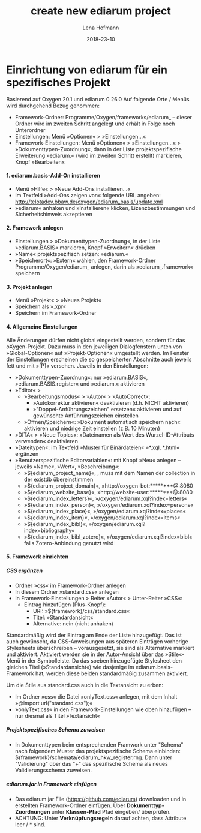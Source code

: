 ﻿---
title: "create new ediarum project"
author: Lena Hofmann
date: 2018-23-10
---
# Einrichtung von ediarum für ein spezifisches Projekt

Basierend auf Oxygen 20.1 und ediarum 0.26.0
Auf folgende Orte / Menüs wird durchgehend Bezug genommen:

- Framework-Ordner: Programme/Oxygen/frameworks/ediarum_<projektname> – dieser Ordner wird im zweiten Schritt angelegt und erhält in Folge noch Unterordner
- Einstellungen: Menü »Optionen« > »Einstellungen…«
- Framework-Einstellungen: Menü »Optionen« > »Einstellungen…« > »Dokumenttypen-Zuordnung«, dann in der Liste projektspezifische Erweiterung »ediarum.<projektname>« (wird im zweiten Schritt erstellt) markieren, Knopf »Bearbeiten«


#### 1. ediarum.basis-Add-On installieren

- Menü »Hilfe« > »Neue Add-Ons installieren…«
- Im Textfeld »Add-Ons zeigen von« folgende URL angeben: http://telotadev.bbaw.de/oxygen/ediarum_basis/update.xml
- »ediarum« anhaken und »Installieren« klicken, Lizenzbestimmungen und Sicherheitshinweis akzeptieren


#### 2. Framework anlegen

- Einstellungen > »Dokumenttypen-Zuordnung«, in der Liste »ediarum.BASIS« markieren, Knopf »Erweitern« drücken
- »Name« projektspezifisch setzen: »ediarum.<projektname>«
- »Speicherort«: »Extern« wählen, den Framework-Ordner Programme/Oxygen/ediarum_<projektname> anlegen, darin als »ediarum_<projektname>.framework« speichern


#### 3. Projekt anlegen

- Menü »Projekt« > »Neues Projekt«
- Speichern als »<projektname>.xpr«
- Speichern im Framework-Ordner


#### 4. Allgemeine Einstellungen

Alle Änderungen dürfen nicht global eingestellt werden, sondern für das oXygen-Projekt. Dazu muss in den jeweiligen Dialogfenstern unten von »Global-Optionen« auf »Projekt-Optionen« umgestellt werden. Im Fenster der Einstellungen erscheinen die so gespeicherten Abschnitte auch jeweils fett und mit »[P]« versehen.
Jeweils in den Einstellungen:

- »Dokumenttypen-Zuordnung«: nur »ediarum.BASIS«, »ediarum.BASIS.register« und »ediarum.<projektname>« aktivieren
- »Editor« >
    - »Bearbeitungsmodus« > »Autor« > »AutoCorrect«:
        -  »Autokorrektur aktivieren« deaktivieren (d.h. NICHT aktivieren)
        - »"Doppel-Anführungszeichen" ersetzen« aktivieren und auf gewünschte Anführungszeichen einstellen
    - »Öffnen/Speichern«: »Dokument automatisch speichern nach« aktivieren und niedrige Zeit einstellen (z.B. 10 Minuten)
- »DITA« > »Neue Topics«: »Dateinamen als Wert des Wurzel-ID-Attributs verwenden« deaktivieren
- »Dateitypen«: im Textfeld »Muster für Binärdateien« »*.xql, *.html« ergänzen
- »Benutzerspezifische Editorvariablen«: mit Knopf »Neu« anlegen – jeweils »Name«, »Wert«, »Beschreibung«:
    - »${ediarum_project_name}«, <projektname>, muss mit dem Namen der collection in der existdb übereinstimmen
    - »${ediarum_project_domain}«, »http://oxygen-bot:********@<projektdomain>:8080
    - »${ediarum_website_base}«, »http://website-user:********@<projektdomain>:8080
    - »${ediarum_index_letters}«, »/oxygen/ediarum.xql?index=letters«
    - »${ediarum_index_person}«, »/oxygen/ediarum.xql?index=persons«
    - »${ediarum_index_place}«, »/oxygen/ediarum.xql?index=places«
    - »${ediarum_index_item}«, »/oxygen/ediarum.xql?index=items«
    - »${ediarum_index_bibl}«, »/oxygen/ediarum.xql?index=bibliography«
    - »${ediarum_index_bibl_zotero}«, »/oxygen/ediarum.xql?index=bibl« falls Zotero-Anbindung genutzt wird


#### 5. Framework einrichten

##### CSS ergänzen
- Ordner »css« im Framework-Ordner anlegen
- In diesem Ordner »standard.css« anlegen
- In Framework-Einstellungen > Reiter »Autor« > Unter-Reiter »CSS«:
    - Eintrag hinzufügen (Plus-Knopf):
        - URI: »${framework}/css/standard.css«
        - Titel: »Standardansicht«
        - Alternative: nein (nicht anhaken)

Standardmäßig wird der Eintrag am Ende der Liste hinzugefügt. Das ist auch gewünscht, da CSS-Anweisungen aus späteren Einträgen vorherige Stylesheets überschreiben – vorausgesetzt, sie sind als Alternative markiert und aktiviert. Aktiviert werden sie in der Autor-Ansicht über das »Stile«-Menü in der Symbolleiste. Da das soeben hinzugefügte Stylesheet den gleichen Titel (»Standardansicht«) wie dasjenige im ediarum.basis-Framework hat, werden diese beiden standardmäßig zusammen aktiviert.

Um die Stile aus standard.css auch in die Textansicht zu erben:

- Im Ordner »css« die Datei »onlyText.css« anlegen, mit dem Inhalt »@import url("standard.css");«
- »onlyText.css« in den Framework-Einstellungen wie oben hinzufügen – nur diesmal als Titel »Textansicht«


##### Projektspezifisches Schema zuweisen

- In Dokumenttypen beim entsprechenden Framwork unter "Schema" nach folgendem Muster das projektspezifische Schema einbinden: ${framework}/schemata/ediarum_hkw_register.rng. Dann unter "Validierung" über das "+" das spezifische Schema als neues Validierungsschema zuweisen.

##### ediarum.jar in Framework einfügen
- Das ediarum.jar File (https://github.com/ediarum) downloaden und in erstellten Framework-Ordner einfügen. Über **Dokumenttyp-Zuordnungen** unter **Klassen-Pfad** Pfad eingeben/ überprüfen.
- ACHTUNG: Unter **Verknüpfungsregeln** darauf achten, dass Attribute leer / * sind.